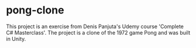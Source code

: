 # pong-clone

This project is an exercise from Denis Panjuta's Udemy course 'Complete C# Masterclass'. The project is a clone of the 1972 game Pong and was built in Unity.
